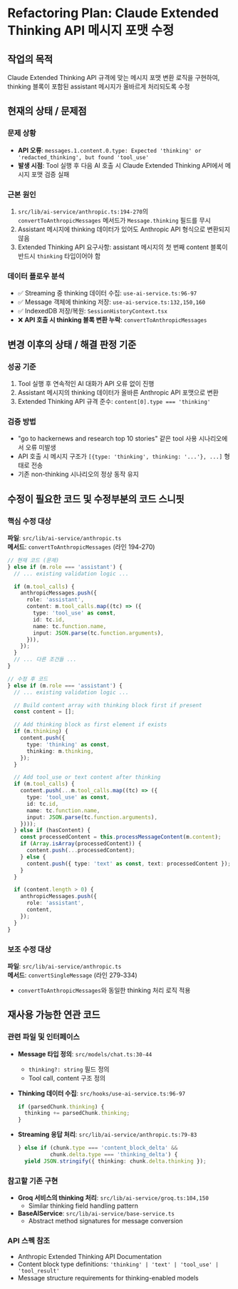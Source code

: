 # Refactoring Plan: Claude Extended Thinking API 메시지 포맷 수정

## 작업의 목적

Claude Extended Thinking API 규격에 맞는 메시지 포맷 변환 로직을 구현하여, thinking 블록이 포함된 assistant 메시지가 올바르게 처리되도록 수정

## 현재의 상태 / 문제점

### 문제 상황

- **API 오류**: `messages.1.content.0.type: Expected 'thinking' or 'redacted_thinking', but found 'tool_use'`
- **발생 시점**: Tool 실행 후 다음 AI 호출 시 Claude Extended Thinking API에서 메시지 포맷 검증 실패

### 근본 원인

1. `src/lib/ai-service/anthropic.ts:194-270`의 `convertToAnthropicMessages` 메서드가 `Message.thinking` 필드를 무시
2. Assistant 메시지에 thinking 데이터가 있어도 Anthropic API 형식으로 변환되지 않음
3. Extended Thinking API 요구사항: assistant 메시지의 첫 번째 content 블록이 반드시 `thinking` 타입이어야 함

### 데이터 플로우 분석

- ✅ Streaming 중 thinking 데이터 수집: `use-ai-service.ts:96-97`
- ✅ Message 객체에 thinking 저장: `use-ai-service.ts:132,150,160`
- ✅ IndexedDB 저장/복원: `SessionHistoryContext.tsx`
- ❌ **API 호출 시 thinking 블록 변환 누락**: `convertToAnthropicMessages`

## 변경 이후의 상태 / 해결 판정 기준

### 성공 기준

1. Tool 실행 후 연속적인 AI 대화가 API 오류 없이 진행
2. Assistant 메시지의 thinking 데이터가 올바른 Anthropic API 포맷으로 변환
3. Extended Thinking API 규격 준수: `content[0].type === 'thinking'`

### 검증 방법

- "go to hackernews and research top 10 stories" 같은 tool 사용 시나리오에서 오류 미발생
- API 호출 시 메시지 구조가 `[{type: 'thinking', thinking: '...'}, ...]` 형태로 전송
- 기존 non-thinking 시나리오의 정상 동작 유지

## 수정이 필요한 코드 및 수정부분의 코드 스니핏

### 핵심 수정 대상

**파일**: `src/lib/ai-service/anthropic.ts`  
**메서드**: `convertToAnthropicMessages` (라인 194-270)

```typescript
// 현재 코드 (문제)
} else if (m.role === 'assistant') {
  // ... existing validation logic ...

  if (m.tool_calls) {
    anthropicMessages.push({
      role: 'assistant',
      content: m.tool_calls.map((tc) => ({
        type: 'tool_use' as const,
        id: tc.id,
        name: tc.function.name,
        input: JSON.parse(tc.function.arguments),
      })),
    });
  }
  // ... 다른 조건들 ...
}

// 수정 후 코드
} else if (m.role === 'assistant') {
  // ... existing validation logic ...

  // Build content array with thinking block first if present
  const content = [];

  // Add thinking block as first element if exists
  if (m.thinking) {
    content.push({
      type: 'thinking' as const,
      thinking: m.thinking,
    });
  }

  // Add tool_use or text content after thinking
  if (m.tool_calls) {
    content.push(...m.tool_calls.map((tc) => ({
      type: 'tool_use' as const,
      id: tc.id,
      name: tc.function.name,
      input: JSON.parse(tc.function.arguments),
    })));
  } else if (hasContent) {
    const processedContent = this.processMessageContent(m.content);
    if (Array.isArray(processedContent)) {
      content.push(...processedContent);
    } else {
      content.push({ type: 'text' as const, text: processedContent });
    }
  }

  if (content.length > 0) {
    anthropicMessages.push({
      role: 'assistant',
      content,
    });
  }
}
```

### 보조 수정 대상

**파일**: `src/lib/ai-service/anthropic.ts`  
**메서드**: `convertSingleMessage` (라인 279-334)

- `convertToAnthropicMessages`와 동일한 thinking 처리 로직 적용

## 재사용 가능한 연관 코드

### 관련 파일 및 인터페이스

- **Message 타입 정의**: `src/models/chat.ts:30-44`
  - `thinking?: string` 필드 정의
  - Tool call, content 구조 정의

- **Thinking 데이터 수집**: `src/hooks/use-ai-service.ts:96-97`

  ```typescript
  if (parsedChunk.thinking) {
    thinking += parsedChunk.thinking;
  }
  ```

- **Streaming 응답 처리**: `src/lib/ai-service/anthropic.ts:79-83`
  ```typescript
  } else if (chunk.type === 'content_block_delta' &&
            chunk.delta.type === 'thinking_delta') {
    yield JSON.stringify({ thinking: chunk.delta.thinking });
  ```

### 참고할 기존 구현

- **Groq 서비스의 thinking 처리**: `src/lib/ai-service/groq.ts:104,150`
  - Similar thinking field handling pattern
- **BaseAIService**: `src/lib/ai-service/base-service.ts`
  - Abstract method signatures for message conversion

### API 스펙 참조

- Anthropic Extended Thinking API Documentation
- Content block type definitions: `'thinking' | 'text' | 'tool_use' | 'tool_result'`
- Message structure requirements for thinking-enabled models
